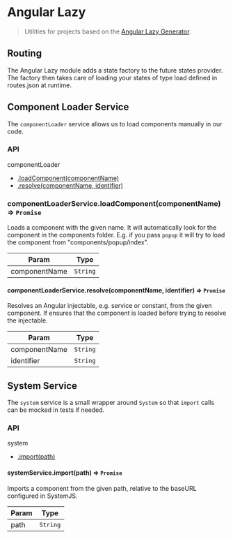 # Angular Lazy

> Utilities for projects based on the [Angular Lazy Generator](https://github.com/matoilic/generator-angular-lazy).

## Routing

The Angular Lazy module adds a state factory to the future states provider. The factory then takes care of loading your states of type load defined in routes.json at runtime.
 
## Component Loader Service

The `componentLoader` service allows us to load components manually in our code.
 
### API
 
componentLoader
- [.loadComponent(componentName)](#ComponentLoaderService+loadComponent)
- [.resolve(componentName, identifier)](#ComponentLoaderService+resolve)

<a name="ComponentLoaderService+loadComponent"></a>
### componentLoaderService.loadComponent(componentName) ⇒ <code>Promise</code>
Loads a component with the given name. It will automatically look for the component in the components folder.
E.g. if you pass `popup` it will try to load the component from "components/popup/index".  

| Param | Type |
| --- | --- |
| componentName | <code>String</code> |

<a name="ComponentLoaderService+resolve"></a>
#### componentLoaderService.resolve(componentName, identifier) ⇒ <code>Promise</code>
Resolves an Angular injectable, e.g. service or constant, from the given component. If ensures that the component
is loaded before trying to resolve the injectable.  

| Param | Type |
| --- | --- |
| componentName | <code>String</code> | 
| identifier | <code>String</code> | 

## System Service

The `system` service is a small wrapper around `System` so that `import` calls can be mocked in tests if needed.

### API

system
- [.import(path)](#SystemService+import)

<a name="SystemService+import"></a>
#### systemService.import(path) ⇒ <code>Promise</code>
Imports a component from the given path, relative to the baseURL configured in SystemJS.  

| Param | Type |
| --- | --- |
| path | <code>String</code> | 
